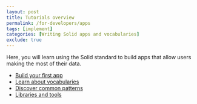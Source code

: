 ```yaml
---
layout: post
title: Tutorials overview
permalink: /for-developers/apps
tags: [implement]
categories: [Writing Solid apps and vocabularies]
exclude: true
---
```


<!-- <figure>
    <object data="{{site.baseurl}}/assets/img/tutorials/tutorials_flowchart.svg"></object>
    <figcaption>Navigate the Solid tutorials with a flowchart</figcaption>
</figure> -->

Here, you will learn using the Solid standard to build apps that allow users making the most of their data.

- [Build your first app](/for-developers/apps/first-app)
- [Learn about vocabularies](/for-developers/apps/vocabularies/)
- [Discover common patterns](/for-developers/apps/common-patterns)
- [Libraries and tools](/for-developers/apps/tools)
